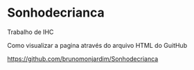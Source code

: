 # Sonhodecrianca
Trabalho de IHC


Como visualizar a pagina através do arquivo HTML do GuitHub

https://github.com/brunomonjardim/Sonhodecrianca
